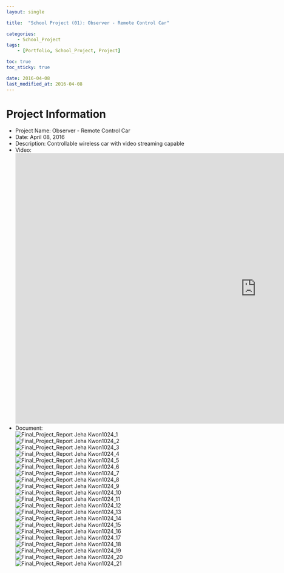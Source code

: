 ```yaml
---
layout: single

title:  "School Project (01): Observer - Remote Control Car"

categories:
    - School_Project
tags:
    - [Portfolio, School_Project, Project]

toc: true
toc_sticky: true

date: 2016-04-08
last_modified_at: 2016-04-08
---
```


# Project Information
- Project Name: Observer - Remote Control Car
- Date: April 08, 2016
- Description: Controllable wireless car with video streaming capable
- Video:
  <iframe width="1268" height="713" src="https://www.youtube.com/embed/zPD6QjUFIXw" title="School Project - Jeha Kwon" frameborder="0" allow="accelerometer; autoplay; clipboard-write; encrypted-media; gyroscope; picture-in-picture" allowfullscreen></iframe>
- Document:  
![Final_Project_Report  Jeha Kwon1024_1](https://user-images.githubusercontent.com/102259339/199627984-3953c2db-1b81-4c3b-9fca-5c2cb49e0d5d.png)
![Final_Project_Report  Jeha Kwon1024_2](https://user-images.githubusercontent.com/102259339/199627985-930b4c9a-b391-48e6-a791-9e28eaeb7e7a.png)
![Final_Project_Report  Jeha Kwon1024_3](https://user-images.githubusercontent.com/102259339/199627987-62e7ded3-4c6b-4dd7-92f3-e04aeedf20d3.png)
![Final_Project_Report  Jeha Kwon1024_4](https://user-images.githubusercontent.com/102259339/199627989-24131618-8388-445e-a23d-9c03546f2274.png)
![Final_Project_Report  Jeha Kwon1024_5](https://user-images.githubusercontent.com/102259339/199627990-e23588a4-b783-481e-a81b-562d877fce68.png)
![Final_Project_Report  Jeha Kwon1024_6](https://user-images.githubusercontent.com/102259339/199627991-35e139f3-a0bd-4772-adca-55f10c7fabaf.png)
![Final_Project_Report  Jeha Kwon1024_7](https://user-images.githubusercontent.com/102259339/199627992-ab4f3518-f235-476f-875c-1f06016af259.png)
![Final_Project_Report  Jeha Kwon1024_8](https://user-images.githubusercontent.com/102259339/199627994-56d56194-09d5-405a-b6f0-eb24c6b159b1.png)
![Final_Project_Report  Jeha Kwon1024_9](https://user-images.githubusercontent.com/102259339/199627997-f2534a34-0a5b-4ecd-99ad-d564921665be.png)
![Final_Project_Report  Jeha Kwon1024_10](https://user-images.githubusercontent.com/102259339/199627999-807c072a-1924-4e4e-93dc-9b0c5dee81ea.png)
![Final_Project_Report  Jeha Kwon1024_11](https://user-images.githubusercontent.com/102259339/199628000-12f97d94-b35a-4058-aa09-e56d82d2e35b.png)
![Final_Project_Report  Jeha Kwon1024_12](https://user-images.githubusercontent.com/102259339/199628002-ae6735f4-2f43-4746-861b-070f943fe1f5.png)
![Final_Project_Report  Jeha Kwon1024_13](https://user-images.githubusercontent.com/102259339/199627971-8f6ed225-5407-4006-8e59-84c08f9d94f6.png)
![Final_Project_Report  Jeha Kwon1024_14](https://user-images.githubusercontent.com/102259339/199627972-89a0074f-92a6-4937-8cc1-faa7dbc39afa.png)
![Final_Project_Report  Jeha Kwon1024_15](https://user-images.githubusercontent.com/102259339/199627973-775ba65d-483d-4a13-b107-61f3c3d67dae.png)
![Final_Project_Report  Jeha Kwon1024_16](https://user-images.githubusercontent.com/102259339/199627975-c41ba43d-8856-44a6-94e6-6e81f5d5c28f.png)
![Final_Project_Report  Jeha Kwon1024_17](https://user-images.githubusercontent.com/102259339/199627977-503da540-d824-44cf-9a03-48e74be8c791.png)
![Final_Project_Report  Jeha Kwon1024_18](https://user-images.githubusercontent.com/102259339/199627979-2a51d049-c89e-4f7f-b64d-b1abe71f4343.png)
![Final_Project_Report  Jeha Kwon1024_19](https://user-images.githubusercontent.com/102259339/199627980-eb38bc0d-633c-483e-9f73-bd1b5562f6e3.png)
![Final_Project_Report  Jeha Kwon1024_20](https://user-images.githubusercontent.com/102259339/199627982-7b789103-e8da-404c-9744-f54c979770c6.png)
![Final_Project_Report  Jeha Kwon1024_21](https://user-images.githubusercontent.com/102259339/199627983-9a0dc260-f803-4704-9c09-e106de1c3a77.png)

